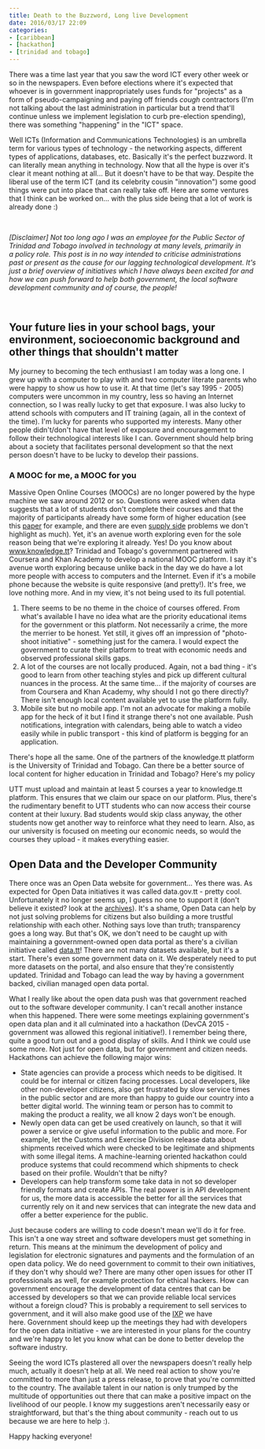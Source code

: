 ```yaml
---
title: Death to the Buzzword, Long live Development
date: 2016/03/17 22:09
categories:
- [caribbean]
- [hackathon]
- [trinidad and tobago]
---
```


There was a time last year that you saw the word ICT every other week or
so in the newspapers. Even before elections where it's expected that
whoever is in government inappropriately uses funds for "projects" as a
form of pseudo-campaigning and paying off friends *cough* contractors
(I'm not talking about the last administration in particular but a trend
that'll continue unless we implement legislation to curb pre-election
spending), there was something "happening" in the "ICT" space.

Well ICTs (Information and Communications Technologies) is an umbrella
term for various types of technology - the networking aspects, different
types of applications, databases, etc. Basically it's the perfect
buzzword. It can literally mean anything in technology. Now that all the
hype is over it's clear it meant nothing at all... But it doesn't have
to be that way. Despite the liberal use of the term ICT (and its
celebrity cousin "innovation") some good things were put into place that
can really take off. Here are some ventures that I think can be worked
on... with the plus side being that a lot of work is already done :)

 

*\[Disclaimer\] Not too long ago I was an employee for the Public Sector
of Trinidad and Tobago involved in technology at many levels, primarily
in a policy role. This post is in no way intended to criticise
administrations past or present as the cause for our lagging
technological development. It's just a brief overview of initiatives
which I have always been excited for and how we can push forward to help
both government, the local software development community and of course,
the people!*

 

## Your future lies in your school bags, your environment, socioeconomic background and other things that shouldn't matter
My journey to becoming the tech enthusiast I am today was a long one. I
grew up with a computer to play with and two computer literate parents
who were happy to show us how to use it. At that time (let's say 1995 -
2005) computers were uncommon in my country, less so having an Internet
connection, so I was really lucky to get that exposure. I was also lucky
to attend schools with computers and IT training (again, all in the
context of the time). I'm lucky for parents who supported my interests.
Many other people didn't/don't have that level of exposure and
encouragement to follow their technological interests like I can.
Government should help bring about a society that facilitates
personal development so that the next person doesn't have to be lucky to
develop their passions.

### A MOOC for me, a MOOC for you
Massive Open Online Courses (MOOCs) are no longer powered by the hype
machine we saw around 2012 or so. Questions were asked when data
suggests that a lot of students don't complete their courses and that
the majority of participants already have some form of higher
education (see this
[paper](http://poseidon01.ssrn.com/delivery.php?ID=281020070003095004110007081019116024050069081053008091070113114125006103085106106031021010033037006104035121114126118006084092045011032005017027021096006110030099026037014034078009064088112015027087068015100099029001023028091022118073113126027092081001&EXT=pdf)
for example, and there are even [supply
side](http://news.psu.edu/story/395292/2016/02/29/research/mooc-instructors-may-need-more-support-successful-courses)
problems we don't highlight as much). Yet, it's an avenue worth
exploring even for the sole reason being that we're exploring it
already. Yes! Do you know about www.knowledge.tt? Trinidad and Tobago's
government partnered with Coursera and Khan Academy to develop a national MOOC
platform. I say it's avenue worth exploring because unlike back in the day we
do have a lot more people with access to computers and the Internet. Even if
it's a mobile phone because the website is quite responsive (and pretty!). It's
free, we love nothing more. And in my view, it's not being used to its full
potential.

1. There seems to be no theme in the choice of courses offered. From
what's available I have no idea what are the priority educational
items for the government or this platform. Not necessarily a crime,
the more the merrier to be honest. Yet still, it gives off an
impression of "photo-shoot initiative" - something just for
the camera. I would expect the government to curate their platform
to treat with economic needs and observed professional skills gaps.
2. A lot of the courses are not locally produced. Again, not a bad
thing - it's good to learn from other teaching styles and pick
up different cultural nuances in the process. At the same time... if
the majority of courses are from Coursera and Khan Academy, why
should I not go there directly? There isn't enough local content
available yet to use the platform fully.
3. Mobile site but no mobile app. I'm not an advocate for making a
mobile app for the heck of it but I find it strange there's not
one available. Push notifications, integration with calendars, being
able to watch a video easily while in public transport - this kind
of platform is begging for an application.

There's hope all the same. One of the partners of the knowledge.tt
platform is the University of Trinidad and Tobago. Can there be a better
source of local content for higher education in Trinidad and Tobago?
Here's my policy

UTT must upload and maintain at least 5 courses a year to knowledge.tt
platform. This ensures that we claim our space on our platform. Plus,
there's the rudimentary benefit to UTT students who can now access their
course content at their luxury. Bad students would skip class anyway,
the other students now get another way to reinforce what they need to
learn. Also, as our university is focused on meeting our economic needs,
so would the courses they upload - it makes everything easier.

## Open Data and the Developer Community
There once was an Open Data website for government... Yes there was. As
expected for Open Data initiatives it was called data.gov.tt - pretty
cool. Unfortunately it no longer seems up, I guess no one to support it
(don't believe it existed? look at the
[archives](http://web.archive.org/web/20160308001307/http://data.gov.tt/)).
It's a shame, Open Data can help by not just solving problems for
citizens but also building a more trustful relationship with each other.
Nothing says love than truth; transparency goes a long way. But that's
OK, we don't need to be caught up with maintaining a government-owned
open data portal as there's a civilian initiative
called [data.tt](http://data.tt/)! There are not many datasets
available, but it's a start. There's even some government data on it. We
desperately need to put more datasets on the portal, and also ensure
that they're consistently updated. Trinidad and Tobago can lead the way
by having a government backed, civilian managed open data portal.

What I really like about the open data push was that government reached
out to the software developer community. I can't recall another instance
when this happened. There were some meetings explaining government's
open data plan and it all culminated into a hackathon (DevCA 2015 -
government was allowed this regional initiative!). I remember being
there, quite a good turn out and a good display of skills. And I think
we could use some more. Not just for open data, but for government and
citizen needs. Hackathons can achieve the following major wins:

* State agencies can provide a process which needs to be digitised. It
could be for internal or citizen facing processes. Local developers,
like other non-developer citizens, also get frustrated by slow
service times in the public sector and are more than happy to guide
our country into a better digital world. The winning team or person
has to commit to making the product a reality, we all know 2 days
won't be enough.
* Newly open data can get be used creatively on launch, so that it
will power a service or give useful information to the public
and more. For example, let the Customs and Exercise Division release
data about shipments received which were checked to be legitimate
and shipments with some illegal items. A machine-learning oriented
hackathon could produce systems that could recommend which shipments
to check based on their profile. Wouldn't that be nifty?
* Developers can help transform some take data in not so developer
friendly formats and create APIs. The real power is in API
development for us, the more data is accessible the better for all
the services that currently rely on it and new services that can
integrate the new data and offer a better experience for the public.

Just because coders are willing to code doesn't mean we'll do it for
free. This isn't a one way street and software developers must get
something in return. This means at the minimum the development of policy
and legislation for electronic signatures and payments and the
formulation of an open data policy. We do need government to commit to
their own initiatives, if they don't why should we? There are many other
open issues for other IT professionals as well, for example protection
for ethical hackers. How can government encourage the development of
data centres that can be accessed by developers so that we can provide
reliable local services without a foreign cloud? This is probably a
requirement to sell services to government, and it will also make good
use of the [IXP](https://en.wikipedia.org/wiki/Internet_exchange_point)
we have here. Government should keep up the meetings they had with
developers for the open data initiative - we are interested in your
plans for the country and we're happy to let you know what can be done
to better develop the software industry.

Seeing the word ICTs plastered all over the newspapers doesn't really
help much, actually it doesn't help at all. We need real action to show
you're committed to more than just a press release, to prove that you're
committed to the country. The available talent in our nation is only
trumped by the multitude of opportunities out there that can make a
positive impact on the livelihood of our people. I know my suggestions
aren't necessarily easy or straightforward, but that's the thing about
community - reach out to us because we are here to help :).

Happy hacking everyone!
